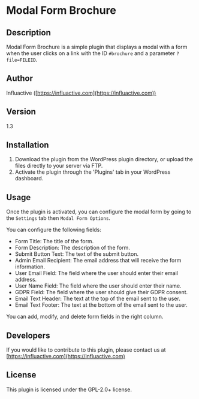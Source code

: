 # Modal Form Brochure

## Description

Modal Form Brochure is a simple plugin that displays a modal with a form when the user clicks on a link with the
ID `#brochure` and a parameter `?file=FILEID`.

## Author

Influactive ([https://influactive.com](https://influactive.com))

## Version

1.3

## Installation

1. Download the plugin from the WordPress plugin directory, or upload the files directly to your server via FTP.
2. Activate the plugin through the 'Plugins' tab in your WordPress dashboard.

## Usage

Once the plugin is activated, you can configure the modal form by going to the `Settings` tab then `Modal Form Options`.

You can configure the following fields:

- Form Title: The title of the form.
- Form Description: The description of the form.
- Submit Button Text: The text of the submit button.
- Admin Email Recipient: The email address that will receive the form information.
- User Email Field: The field where the user should enter their email address.
- User Name Field: The field where the user should enter their name.
- GDPR Field: The field where the user should give their GDPR consent.
- Email Text Header: The text at the top of the email sent to the user.
- Email Text Footer: The text at the bottom of the email sent to the user.

You can add, modify, and delete form fields in the right column.

## Developers

If you would like to contribute to this plugin, please contact us at [https://influactive.com](https://influactive.com)

## License

This plugin is licensed under the GPL-2.0+ license.
